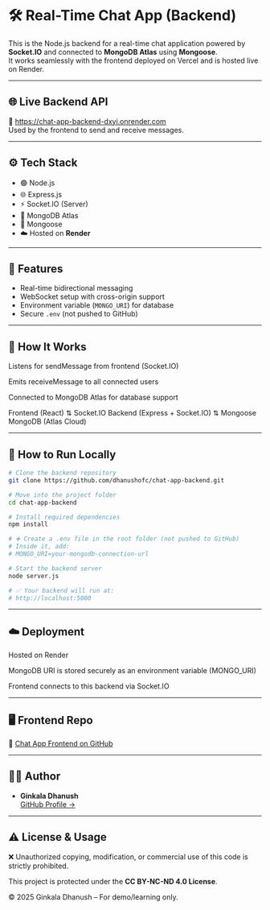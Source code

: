 # 🛠️ Real-Time Chat App (Backend)

This is the Node.js backend for a real-time chat application powered by **Socket.IO** and connected to **MongoDB Atlas** using **Mongoose**.  
It works seamlessly with the frontend deployed on Vercel and is hosted live on Render.

---

## 🌐 Live Backend API

🔗 https://chat-app-backend-dxyi.onrender.com  
Used by the frontend to send and receive messages.

---

## ⚙️ Tech Stack

- 🟢 Node.js
- 🌐 Express.js
- ⚡ Socket.IO (Server)
- 🍃 MongoDB Atlas
- 🔗 Mongoose
- ☁️ Hosted on **Render**

---

## 🔌 Features

- Real-time bidirectional messaging
- WebSocket setup with cross-origin support
- Environment variable (`MONGO_URI`) for database
- Secure `.env` (not pushed to GitHub)

---

## 🔄 How It Works
Listens for sendMessage from frontend (Socket.IO)

Emits receiveMessage to all connected users

Connected to MongoDB Atlas for database support

Frontend (React) 
     ⇅ Socket.IO
Backend (Express + Socket.IO)
     ⇅ Mongoose
MongoDB (Atlas Cloud)

---

## 🧪 How to Run Locally

```bash
# Clone the backend repository
git clone https://github.com/dhanushofc/chat-app-backend.git

# Move into the project folder
cd chat-app-backend

# Install required dependencies
npm install

# ➕ Create a .env file in the root folder (not pushed to GitHub)
# Inside it, add:
# MONGO_URI=your-mongodb-connection-url

# Start the backend server
node server.js

# ✅ Your backend will run at:
# http://localhost:5000

```

---

## ☁️ Deployment

Hosted on Render

MongoDB URI is stored securely as an environment variable (MONGO_URI)

Frontend connects to this backend via Socket.IO

---

## 🖥️ Frontend Repo

🔗 [Chat App Frontend on GitHub](https://github.com/dhanushofc/chat-app-frontend)


---

## 🙋‍♂️ Author

- **Ginkala Dhanush**  
  [GitHub Profile →](https://github.com/dhanushofc)
  
---
## ⚠️ License & Usage

❌ Unauthorized copying, modification, or commercial use of this code is strictly prohibited.

This project is protected under the **CC BY-NC-ND 4.0 License**.

© 2025 Ginkala Dhanush – For demo/learning only.

